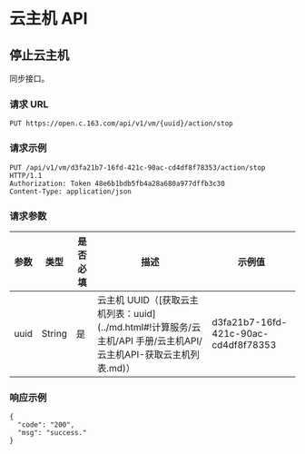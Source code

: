 # 云主机 API

## 停止云主机

同步接口。

### 请求 URL

    PUT https://open.c.163.com/api/v1/vm/{uuid}/action/stop

### 请求示例
    PUT /api/v1/vm/d3fa21b7-16fd-421c-90ac-cd4df8f78353/action/stop HTTP/1.1
    Authorization: Token 48e6b1bdb5fb4a28a680a977dffb3c30
    Content-Type: application/json

### 请求参数

| 参数 |  类型  | 是否必填 |                                                        描述                                                       |                示例值                |
|------|--------|----------|-------------------------------------------------------------------------------------------------------------------|--------------------------------------|
| uuid | String | 是       | 云主机 UUID（[获取云主机列表：uuid](../md.html#!计算服务/云主机/API 手册/云主机API/云主机API-获取云主机列表.md)） | d3fa21b7-16fd-421c-90ac-cd4df8f78353 |

### 响应示例

```
{
  "code": "200",
  "msg": "success."
}
```

